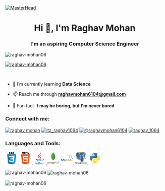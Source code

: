 [![MasterHead](https://www.careerguide.com/career/wp-content/uploads/2020/03/giphy-7.gif)](https://Raghav-Mohan.io)
<h1 align="center">Hi 👋, I'm Raghav Mohan
<h3 align="center">I'm an aspiring Computer Science Engineer</h3>

<p align="left"> <img src="https://komarev.com/ghpvc/?username=raghav-mohan06&label=Profile%20views&color=0e75b6&style=flat" alt="raghav-mohan06" /> </p>

<p align="left"> <a href="https://github.com/ryo-ma/github-profile-trophy"><img src="https://github-profile-trophy.vercel.app/?username=raghav-mohan06" alt="raghav-mohan06" /></a> </p>

<p align="left"> <a href="https://twitter.com/" target="blank"><img src="https://img.shields.io/twitter/follow/?logo=twitter&style=for-the-badge" alt="" /></a> </p>

- 🌱 I’m currently learning **Data Science**

- 📫 Reach me through **raghavmohan6104@gmail.com**

- 🤑 Fun fact- **I may be boring, but I'm never bored**

<h3 align="left">Connect with me:</h3>
<p align="left">
<a href="https://stackoverflow.com/users/raghav mohan" target="blank"><img align="center" src="https://raw.githubusercontent.com/rahuldkjain/github-profile-readme-generator/master/src/images/icons/Social/stack-overflow.svg" alt="raghav mohan" height="30" width="40" /></a>
<a href="https://instagram.com/itz_raghav1064" target="blank"><img align="center" src="https://raw.githubusercontent.com/rahuldkjain/github-profile-readme-generator/master/src/images/icons/Social/instagram.svg" alt="itz_raghav1064" height="30" width="40" /></a>
<a href="https://www.hackerrank.com/@raghavmohan6104" target="blank"><img align="center" src="https://raw.githubusercontent.com/rahuldkjain/github-profile-readme-generator/master/src/images/icons/Social/hackerrank.svg" alt="@raghavmohan6104" height="30" width="40" /></a>
<a href="https://www.leetcode.com/raghav_1064" target="blank"><img align="center" src="https://raw.githubusercontent.com/rahuldkjain/github-profile-readme-generator/master/src/images/icons/Social/leet-code.svg" alt="raghav_1064" height="30" width="40" /></a>
</p>

<h3 align="left">Languages and Tools:</h3>
<p align="left"> <a href="https://www.w3schools.com/css/" target="_blank" rel="noreferrer"> <img src="https://raw.githubusercontent.com/devicons/devicon/master/icons/css3/css3-original-wordmark.svg" alt="css3" width="40" height="40"/> </a> <a href="https://www.w3.org/html/" target="_blank" rel="noreferrer"> <img src="https://raw.githubusercontent.com/devicons/devicon/master/icons/html5/html5-original-wordmark.svg" alt="html5" width="40" height="40"/> </a> <a href="https://www.java.com" target="_blank" rel="noreferrer"> <img src="https://raw.githubusercontent.com/devicons/devicon/master/icons/java/java-original.svg" alt="java" width="40" height="40"/> </a> <a href="https://www.mongodb.com/" target="_blank" rel="noreferrer"> <img src="https://raw.githubusercontent.com/devicons/devicon/master/icons/mongodb/mongodb-original-wordmark.svg" alt="mongodb" width="40" height="40"/> </a> <a href="https://www.mysql.com/" target="_blank" rel="noreferrer"> <img src="https://raw.githubusercontent.com/devicons/devicon/master/icons/mysql/mysql-original-wordmark.svg" alt="mysql" width="40" height="40"/> </a> <a href="https://www.postgresql.org" target="_blank" rel="noreferrer"> <img src="https://raw.githubusercontent.com/devicons/devicon/master/icons/postgresql/postgresql-original-wordmark.svg" alt="postgresql" width="40" height="40"/> </a> <a href="https://www.python.org" target="_blank" rel="noreferrer"> <img src="https://raw.githubusercontent.com/devicons/devicon/master/icons/python/python-original.svg" alt="python" width="40" height="40"/> </a> </p>

<p><img align="left" src="https://github-readme-stats.vercel.app/api/top-langs?username=raghav-mohan06&show_icons=true&locale=en&layout=compact" alt="raghav-mohan06" /></p>

<p>&nbsp;<img align="center" src="https://github-readme-stats.vercel.app/api?username=raghav-mohan06&show_icons=true&locale=en" alt="raghav-mohan06" /></p>

<p><img align="center" src="https://github-readme-streak-stats.herokuapp.com/?user=raghav-mohan06&" alt="raghav-mohan06" /></p>
